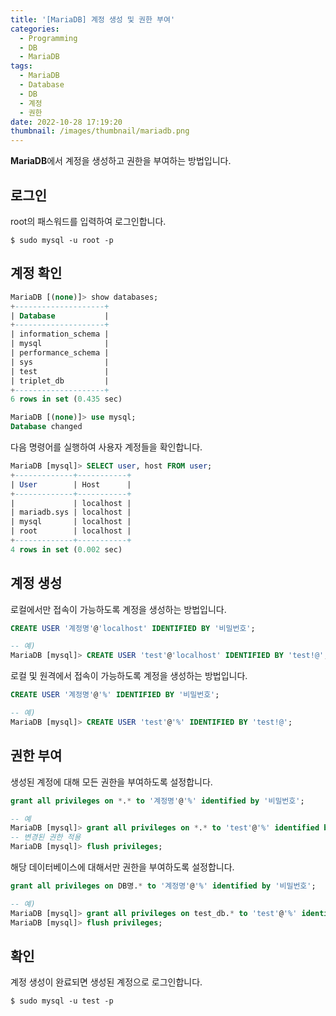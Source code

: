 ```yaml
---
title: '[MariaDB] 계정 생성 및 권한 부여'
categories:
  - Programming
  - DB
  - MariaDB
tags:
  - MariaDB
  - Database
  - DB
  - 계정
  - 권한
date: 2022-10-28 17:19:20
thumbnail: /images/thumbnail/mariadb.png
---
```


**MariaDB**에서 계정을 생성하고 권한을 부여하는 방법입니다.

## 로그인

root의 패스워드를 입력하여 로그인합니다.

```shell
$ sudo mysql -u root -p
```

## 계정 확인

```sql
MariaDB [(none)]> show databases;
+--------------------+
| Database           |
+--------------------+
| information_schema |
| mysql              |
| performance_schema |
| sys                |
| test               |
| triplet_db         |
+--------------------+
6 rows in set (0.435 sec)

MariaDB [(none)]> use mysql;
Database changed
```

다음 명령어를 실행하여 사용자 계정들을 확인합니다.

```sql
MariaDB [mysql]> SELECT user, host FROM user;
+-------------+-----------+
| User        | Host      |
+-------------+-----------+
|             | localhost |
| mariadb.sys | localhost |
| mysql       | localhost |
| root        | localhost |
+-------------+-----------+
4 rows in set (0.002 sec)
```

## 계정 생성

로컬에서만 접속이 가능하도록 계정을 생성하는 방법입니다.

```sql
CREATE USER '계정명'@'localhost' IDENTIFIED BY '비밀번호';
```

```sql
-- 예)
MariaDB [mysql]> CREATE USER 'test'@'localhost' IDENTIFIED BY 'test!@';
```

로컬 및 원격에서 접속이 가능하도록 계정을 생성하는 방법입니다.

```sql
CREATE USER '계정명'@'%' IDENTIFIED BY '비밀번호';
```

```sql
-- 예)
MariaDB [mysql]> CREATE USER 'test'@'%' IDENTIFIED BY 'test!@';
```

## 권한 부여

생성된 계정에 대해 모든 권한을 부여하도록 설정합니다.

```sql
grant all privileges on *.* to '계정명'@'%' identified by '비밀번호';
```

```sql
-- 예
MariaDB [mysql]> grant all privileges on *.* to 'test'@'%' identified by 'test!@';
-- 변경된 권한 적용
MariaDB [mysql]> flush privileges;
```

해당 데이터베이스에 대해서만 권한을 부여하도록 설정합니다.

```sql
grant all privileges on DB명.* to '계정명'@'%' identified by '비밀번호';
```

```sql
-- 예)
MariaDB [mysql]> grant all privileges on test_db.* to 'test'@'%' identified by 'test!@';
MariaDB [mysql]> flush privileges;
```

## 확인

계정 생성이 완료되면 생성된 계정으로 로그인합니다.

```shell
$ sudo mysql -u test -p
```
